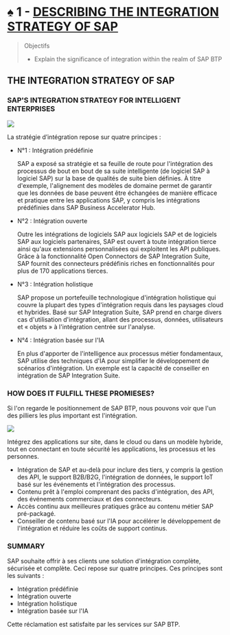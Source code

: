 # ♠ 1 - [DESCRIBING THE INTEGRATION STRATEGY OF SAP](https://learning.sap.com/learning-journeys/developing-with-sap-integration-suite/describing-the-integration-strategy-of-sap_b4888fe7-2084-40f1-a89b-ca0f93933c78)

> Objectifs
>
> - Explain the significance of integration within the realm of SAP BTP

## THE INTEGRATION STRATEGY OF SAP

### SAP'S INTEGRATION STRATEGY FOR INTELLIGENT ENTERPRISES

![](./RESSOURCES/CLD900_20_U2L1_001.png)

La stratégie d’intégration repose sur quatre principes :

- N°1 : Intégration prédéfinie

  SAP a exposé sa stratégie et sa feuille de route pour l'intégration des processus de bout en bout de sa suite intelligente (de logiciel SAP à logiciel SAP) sur la base de qualités de suite bien définies. À titre d'exemple, l'alignement des modèles de domaine permet de garantir que les données de base peuvent être échangées de manière efficace et pratique entre les applications SAP, y compris les intégrations prédéfinies dans SAP Business Accelerator Hub.

- N°2 : Intégration ouverte

  Outre les intégrations de logiciels SAP aux logiciels SAP et de logiciels SAP aux logiciels partenaires, SAP est ouvert à toute intégration tierce ainsi qu'aux extensions personnalisées qui exploitent les API publiques. Grâce à la fonctionnalité Open Connectors de SAP Integration Suite, SAP fournit des connecteurs prédéfinis riches en fonctionnalités pour plus de 170 applications tierces.

- N°3 : Intégration holistique

  SAP propose un portefeuille technologique d'intégration holistique qui couvre la plupart des types d'intégration requis dans les paysages cloud et hybrides. Basé sur SAP Integration Suite, SAP prend en charge divers cas d'utilisation d'intégration, allant des processus, données, utilisateurs et « objets » à l'intégration centrée sur l'analyse.

- N°4 : Intégration basée sur l'IA

  En plus d'apporter de l'intelligence aux processus métier fondamentaux, SAP utilise des techniques d'IA pour simplifier le développement de scénarios d'intégration. Un exemple est la capacité de conseiller en intégration de SAP Integration Suite.

### HOW DOES IT FULFILL THESE PROMIESES?

Si l'on regarde le positionnement de SAP BTP, nous pouvons voir que l'un des pilliers les plus important est l'intégration.

![](./RESSOURCES/CLD900_20_U2L1_002.png)

Intégrez des applications sur site, dans le cloud ou dans un modèle hybride, tout en connectant en toute sécurité les applications, les processus et les personnes.

- Intégration de SAP et au-delà pour inclure des tiers, y compris la gestion des API, le support B2B/B2G, l'intégration de données, le support IoT basé sur les événements et l'intégration des processus.
- Contenu prêt à l'emploi comprenant des packs d'intégration, des API, des événements commerciaux et des connecteurs.
- Accès continu aux meilleures pratiques grâce au contenu métier SAP pré-packagé.
- Conseiller de contenu basé sur l'IA pour accélérer le développement de l'intégration et réduire les coûts de support continus.

### SUMMARY

SAP souhaite offrir à ses clients une solution d'intégration complète, sécurisée et complète. Ceci repose sur quatre principes. Ces principes sont les suivants :

- Intégration prédéfinie
- Intégration ouverte
- Intégration holistique
- Intégration basée sur l'IA

Cette réclamation est satisfaite par les services sur SAP BTP.
